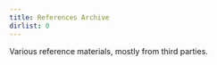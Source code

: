 ```yaml
---
title: References Archive
dirlist: 0
---
```


Various reference materials, mostly from third parties.
